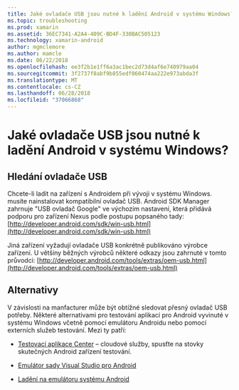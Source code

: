 ```yaml
---
title: Jaké ovladače USB jsou nutné k ladění Android v systému Windows?
ms.topic: troubleshooting
ms.prod: xamarin
ms.assetid: 36EC7341-A2A4-409C-BD4F-330BAC505123
ms.technology: xamarin-android
author: mgmclemore
ms.author: mamcle
ms.date: 06/22/2018
ms.openlocfilehash: ee3f2b1e1ff6a3ac1bec2d73d4af6e740979aa04
ms.sourcegitcommit: 3f2737f8abf9b855edf060474aa222e973abda3f
ms.translationtype: MT
ms.contentlocale: cs-CZ
ms.lasthandoff: 06/28/2018
ms.locfileid: "37066868"
---
```

# <a name="what-usb-drivers-do-i-need-to-debug-android-on-windows"></a>Jaké ovladače USB jsou nutné k ladění Android v systému Windows?

## <a name="finding-usb-drivers"></a>Hledání ovladače USB

Chcete-li ladit na zařízení s Androidem při vývoji v systému Windows. musíte nainstalovat kompatibilní ovladač USB. Android SDK Manager zahrnuje "USB ovladač Google" ve výchozím nastavení, která přidává podporu pro zařízení Nexus podle postupu popsaného tady: [http://developer.android.com/sdk/win-usb.html](http://developer.android.com/sdk/win-usb.html)

Jiná zařízení vyžadují ovladače USB konkrétně publikováno výrobce zařízení. U většiny běžných výrobců některé odkazy jsou zahrnuté v tomto průvodci: [http://developer.android.com/tools/extras/oem-usb.html](http://developer.android.com/tools/extras/oem-usb.html)

## <a name="alternatives"></a>Alternativy

V závislosti na manfacturer může být obtížné sledovat přesný ovladač USB potřeby. Některé alternativami pro testování aplikací pro Android vyvinuté v systému Windows včetně pomocí emulátoru Androidu nebo pomocí externích služeb testování. Mezi ty patří:

- [Testovací aplikace Center](https://docs.microsoft.com/appcenter/test-cloud/) – cloudové služby, spusťte na stovky skutečných Android zařízení testování.

- [Emulátor sady Visual Studio pro Android](https://visualstudio.microsoft.com/vs/msft-android-emulator/)

- [Ladění na emulátoru systému Android](~/android/deploy-test/debugging/debug-on-emulator.md)

